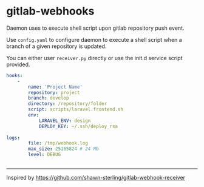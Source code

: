 # gitlab-webhooks

Daemon uses to execute shell script upon gitlab repository push event.

Use `config.yaml` to configure daemon to execute a shell script when a branch of a given repository is updated.

You can either user `receiver.py` directly or use the init.d service script provided.

```yaml
hooks:                                          
    -                                           
        name: 'Project Name'                    
        repository: project                     
        branch: develop                         
        directory: /repository/folder           
        script: scripts/laravel.frontend.sh     
        env:                                    
            LARAVEL_ENV: design                 
            DEPLOY_KEY: ~/.ssh/deploy_rsa       
                                                
logs:                                           
        file: /tmp/webhook.log                  
        max_size: 25165824 # 24 Mb              
        level: DEBUG                            
                                                
```

***
Inspired by https://github.com/shawn-sterling/gitlab-webhook-receiver

